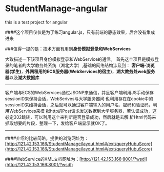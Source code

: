 # StudentManage-angular
this is a test project for angular

####这个项目仅仅是为了练习angular.js，只有前端的静态效果，后台没有集成进来

###值得一提的是：技术方面有用到**身份模拟登录和WebServices**

  大致描述一下该项目身份模拟登录和WebService的通信。
首先这个项目是模拟登录的笔者的大学教务处系统（湖北大学）,基础的网络结构涉及到：
 **客户端-浏览器(学生)**，**外网租用的ECS服务器(WebServices的宿主)**，**湖大教务处web服务器**以及**湖大数据库**
  
*** 

客户端与ECS的WebServices通过JSONP来通信，并且客户端利用JS手动保存sessionID来保持会话，WebSerives与大学服务器间
也利用存在在cookie中的sessionID来维持会话，之后就可以通过客户端输入的用户名、密码和验证码，利用WebServices来模 拟http的Post请求发送数据到大学服务器，若认证成功，这必定302跳转，可以利用这个来判断是否登录成功，然后就是去解
析Html代码来抓取想要的片段，整理一下，发给客户端显示就OK了。

***

####介绍的比较简略，提供的浏览网址为：[http://121.42.153.166/StudentManage/layout.html#/ext/queryHubuScore](http://121.42.153.166/StudentManage/layout.html#/ext/queryHubuScore)

####WebService的XML文档网址为：[http://121.42.153.166:8001/?wsdl](http://121.42.153.166:8001/?wsdl)
    

